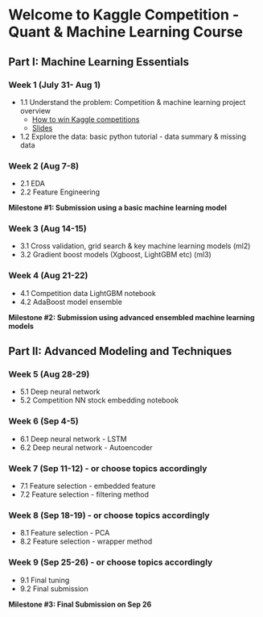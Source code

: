 # Welcome to Kaggle Competition - Quant & Machine Learning Course


## Part I: Machine Learning Essentials

### Week 1 (July 31- Aug 1)
- 1.1 Understand the problem: Competition & machine learning project overview
	- [How to win Kaggle competitions](https://docs.google.com/document/d/14KDMW_o1yflcZd4E0PSlKxzI68zdHG20Qz6X5wmkgSA/edit?usp=sharing)
	- [Slides](https://docs.google.com/presentation/d/1cYZACKaB7e2vRZAv8Oe1GcVy6U_xBeOoeptJsl3KZtI/edit?usp=sharing)
- 1.2 Explore the data: basic python tutorial - data summary & missing data
### Week 2 (Aug 7-8)
- 2.1 EDA
- 2.2 Feature Engineering

**Milestone #1: Submission using a basic machine learning model**

### Week 3 (Aug 14-15)
- 3.1 Cross validation, grid search & key machine learning models (ml2)
- 3.2 Gradient boost models (Xgboost, LightGBM etc) (ml3)
### Week 4 (Aug 21-22)
- 4.1 Competition data LightGBM notebook
- 4.2 AdaBoost model ensemble

**Milestone #2: Submission using advanced ensembled machine learning models**


## Part II: Advanced Modeling and Techniques

### Week 5 (Aug 28-29)
- 5.1 Deep neural network
- 5.2 Competition NN stock embedding notebook
### Week 6 (Sep 4-5)
- 6.1 Deep neural network - LSTM
- 6.2 Deep neural network - Autoencoder
### Week 7 (Sep 11-12) - or choose topics accordingly 
- 7.1 Feature selection - embedded feature
- 7.2 Feature selection - filtering method
### Week 8 (Sep 18-19) - or choose topics accordingly
- 8.1 Feature selection - PCA
- 8.2 Feature selection - wrapper method
### Week 9 (Sep 25-26) - or choose topics accordingly
- 9.1 Final tuning
- 9.2 Final submission

**Milestone #3: Final Submission on Sep 26**
